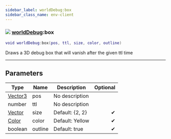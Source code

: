 ```yaml
---
sidebar_label: worldDebug:box
sidebar_class_name: env-client
---
```


### ![](/img/wiki/client.png) [worldDebug](../worlddebug/README.md):box

```lua
void worldDebug:box(pos, ttl, size, color, outline)
```

Draws a 3D debug box that will vanish after the given ttl time<br/>

-----------------
## Parameters

| Type   | Name | Description | Optional |
| ------ | ---- | ----------- | -------: |
| [Vector3](../vector3/README.md) | pos | No description |   |
| number | ttl | No description |   |
| [Vector](../vector/README.md) | size | Default: {2, 2} | ✔ |
| [Color](../color/README.md) | color | Default: Yellow | ✔ |
| boolean | outline | Default: true | ✔ |
